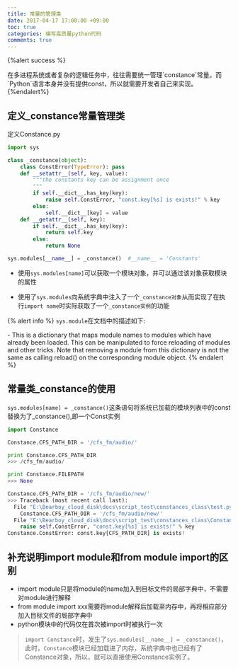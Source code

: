 ```yaml
---
title: 常量的管理类
date: 2017-04-17 17:00:00 +09:00
toc: true
categories: 编写高质量python代码
comments: true
---
```


{%alert success %}
<p></p>
在多进程系统或者复杂的逻辑任务中，往往需要统一管理`constance`常量。而`Python`语言本身并没有提供const，所以就需要开发者自己来实现。
{%endalert%}


## 定义_constance常量管理类

定义Constance.py

```Python
import sys

class _constance(object):
    class ConstError(TypeError): pass
    def __setattr__(self, key, value):
        """the constants key can be assignment once
        """
        if self.__dict__.has_key(key):
            raise self.ConstError, "const.key[%s] is exists!" % key
        else:
            self.__dict__[key] = value
    def __getattr__(self, key):
        if self.__dict__.has_key(key):
            return self.key
        else:
            return None

sys.modules[__name__] = _constance()  #__name__ = 'Constants'
```

 - 使用`sys.modules[name]`可以获取一个模块对象，并可以通过该对象获取模块的属性

 - 使用了`sys.modules`向系统字典中注入了一个`_constance对象`从而实现了在执行`import name`时实际获取了一个`_constance实例`的功能

{% alert info %}
`sys.module`在文档中的描述如下:
<p></p>
 - This is a dictionary that maps module names to modules which have already been loaded. This can be manipulated to force reloading of modules and other tricks. Note that removing a module from this dictionary is not the same as calling reload() on the corresponding module object.
{% endalert %}


## 常量类_constance的使用

`sys.modules[name] = _constance()`这条语句将系统已加载的模块列表中的const替换为了_constance(),即一个Const实例

```Python
import Constance

Constance.CFS_PATH_DIR = '/cfs_fm/audio/'

print Constance.CFS_PATH_DIR
>>> /cfs_fm/audio/

print Constance.FILEPATH
>>> None

Constance.CFS_PATH_DIR = '/cfs_fm/audio/new/'
>>> Traceback (most recent call last):
  File "E:\Bearboy_cloud_disk\docs\script_test\constances_class\test.py", line 9, in <module>
    Constance.CFS_PATH_DIR = '/cfs_fm/audio/new/'
  File "E:\Bearboy_cloud_disk\docs\script_test\constances_class\Constance.py", line 12, in __setattr__
    raise self.ConstError, "const.key[%s] is exists!" % key
Constance.ConstError: const.key[CFS_PATH_DIR] is exists!
```

## 补充说明import module和from module import的区别
  - import module只是将module的name加入到目标文件的局部字典中，不需要对module进行解释
  - from module import xxx需要将module解释后加载至内存中，再将相应部分加入目标文件的局部字典中
  - python模块中的代码仅在首次被import时被执行一次

> `import Constance`时，发生了`sys.modules[__name__] = _constance()`，此时，`Constance`模块已经加载进了内存，系统字典中也已经有了Constance对象，所以，就可以直接使用Constance实例了。
